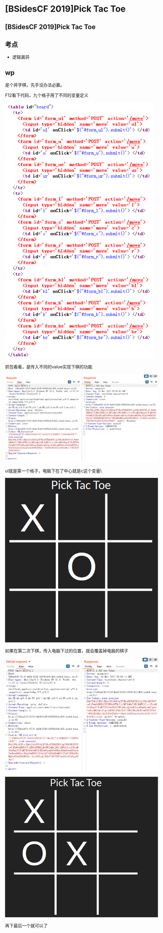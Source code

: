 # \[BSidesCF 2019]Pick Tac Toe

## \[BSidesCF 2019]Pick Tac Toe

## 考点

* 逻辑漏洞

## wp

是个井字棋，先手没办法必赢。

F12看下代码，九个格子用了不同的变量定义

![](<../.gitbook/assets/image (25) (1) (1).png>)

抓包看看，是传入不同的value实现下棋的功能

![](<../.gitbook/assets/image (9).png>)

ul就是第一个格子，电脑下在了中心就是c这个变量\


![](<../.gitbook/assets/image (22) (1) (1) (1).png>)



如果在第二次下棋，传入电脑下过的位置，就会覆盖掉电脑的棋子

![](<../.gitbook/assets/image (33) (1) (1) (1).png>)

![](<../.gitbook/assets/image (29) (1).png>)

再下最后一个就可以了
